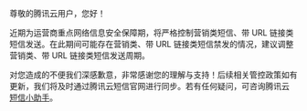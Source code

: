 尊敬的腾讯云用户，您好！

近期为运营商重点网络信息安全保障期，将严格控制营销类短信、带 URL 链接类短信发送。在此期间可能存在营销类、带 URL 链接类短信禁发的情况，建议调整营销类、带 URL 链接类短信发送周期。

对您造成的不便我们深感歉意，非常感谢您的理解与支持！后续相关管控政策如有更新，我们将及时通过腾讯云短信官网进行同步。若有任何疑问，可咨询腾讯云 [短信小助手](https://tccc.qcloud.com/web/im/index.html#/chat?webAppId=8fa15978f85cb41f7e2ea36920cb3ae1&title=Sms)。
